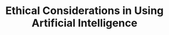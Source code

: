 ---
name: Rasmus S Nielsen
email: With questions for industry mentors, email Suraj
photo: assets/images/rasmus-nielsen.jpeg
website: https://www.linkedin.com/in/rasmus-sloth-nielsen-1315557/
domain: A10
title: Ethical Considerations in Using Artificial Intelligence
bio: "Deloitte Senior Manager/Specialist Leader leading Deloitte's Trustworthy AI product and service offering on applying ethical principles in the development, validation and use of Artificial Intelligence. Background within economics, financial services, banking and capital market as an industry practitioner as well as professional advisor, and is currently advising several U.S. Government agencies on AI and ethical AI."
description: "There is a growing societal concern over the potential and real negative effects of AI, particularly in terms of fairness and explainability. This concern is considered in this course where students will study high-profile cases of algorithmic discrimination, explore different definitions and metrics of AI fairness, and understand their practical implications. The challenge lies in translating these complex concepts into real-world applications, training students to independently analyze AI fairness and explainability, and emphasizing the societal impact of these issues. The course aims to equip students with skills to assess algorithmic fairness, understand data limitations, and apply bias mitigation techniques in AI models.
Students will explore the ethical dimensions of artificial intelligence (AI), with a specific focus on fairness assessments and bias mitigation. This course integrates practical workshops, case studies, include IBM AI Fairness 360 Model Overview and the evaluation of model bias using Medical Expenditure data. Through lectures, workshops, readings, and hands-on projects, students will gain an understanding of how to assess algorithmic fairness, measure fairness metrics, and identify the limitations of data in capturing fairness. They will also learn techniques for mitigating bias in AI models through pre-, in-, and post-processing. The course will emphasize real-world applications and the impact of ethical AI considerations on different stakeholders. Students will engage in replication projects and independent analyses to develop their skills in fairness assessments and bias mitigation."
summer: "Review the following tools and documents:
<ul><li>NIST AI Risk Management Framework <a href='https://www.nist.gov/itl/ai-risk-management-frameworkv'>https://www.nist.gov/itl/ai-risk-management-frameworkv</a></li>
<li>Deloitte Trustworthy AI Framework: <a href='https://www2.deloitte.com/us/en/pages/deloitte-analytics/solutions/ethics-of-ai-framework.html'>https://www2.deloitte.com/us/en/pages/deloitte-analytics/solutions/ethics-of-ai-framework.html</a></li>
<li>IBM Fair 360 Toolkit: <a href='https://aif360.mybluemix.net/'>https://aif360.mybluemix.net/</a></li></ul>
Links to Work by Previous Capstone Students
<ul><li><a href='https://grizlucks.github.io/DSC180B-CapstoneFinalProject/'>https://grizlucks.github.io/DSC180B-CapstoneFinalProject/</a></li>
<li><a href='https://ptse8204.github.io/flightpricebias/'>https://ptse8204.github.io/flightpricebias/</a></li></ul>"
oldstudent: grizlucks.github.io/DSC180B-CapstoneFinalProject/
prerequisites: None
time: Friday 11AM-12PM, Zoom
style: "The capstone program is based in active participation from all students. The mentors will provide overall guidance, and a high level of student independence is required. Highlights:
<ul>
<li>Understand the implications of the impossibility theorem for organizations employing AI</li>
<li>Develop ethical AI models considering data-specific issues and fairness metrics</li>
<li>Explore pre, in, and postprocessing techniques for mitigating fairness issues</li>
<li>Analyze the impact of non-technical considerations on the ethical impacts of AI</li>
<li>Investigate ethical considerations across different industries and AI techniques</li>
<li>Examine the perspectives of stakeholders and the implications of false classifications</li>
<li>Utilize the AI Fairness 360 Model and Medical Expenditure data for practical projects</li>
<li>Gain insights into data science project management and collaboration within AI teams</li>
</ul>"
seats: 10
tag: Causal Inference and Fairness
industry: Deloitte
ta: Praveen
---